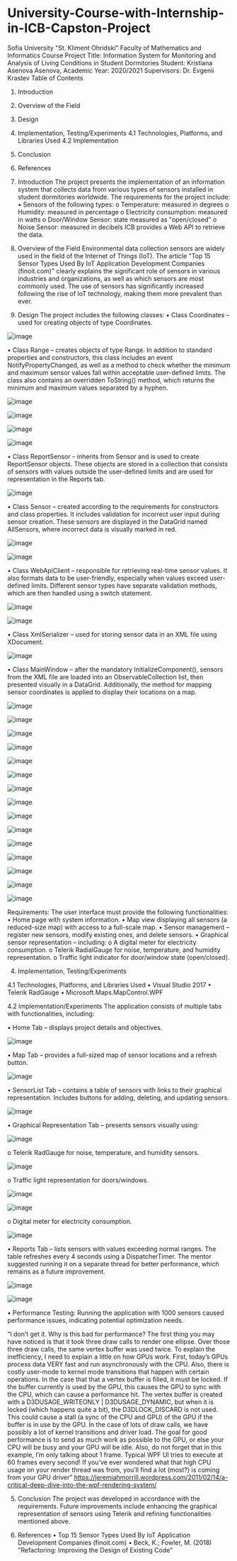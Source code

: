 # University-Course-with-Internship-in-ICB-Capston-Project

Sofia University "St. Kliment Ohridski" Faculty of Mathematics and Informatics Course Project Title: Information System for Monitoring and Analysis of Living Conditions in Student Dormitories
Student: Kristiana Asenova Asenova, 
Academic Year: 2020/2021 
Supervisors: Dr. Evgenii Krastev
Table of Contents
1.	Introduction 
2.	Overview of the Field 
3.	Design 
4.	Implementation, Testing/Experiments 
	 4.1 Technologies, Platforms, and Libraries Used 
	 4.2 Implementation 
7.	Conclusion 
8.	References 

  
1. Introduction
The project presents the implementation of an information system that collects data from various types of sensors installed in student dormitories worldwide. The requirements for the project include:
•	Sensors of the following types:
o	Temperature: measured in degrees
o	Humidity: measured in percentage
o	Electricity consumption: measured in watts
o	Door/Window Sensor: state measured as "open/closed"
o	Noise Sensor: measured in decibels
ICB provides a Web API to retrieve the data.


2. Overview of the Field
Environmental data collection sensors are widely used in the field of the Internet of Things (IoT). The article "Top 15 Sensor Types Used By IoT Application Development Companies (finoit.com)" clearly explains the significant role of sensors in various industries and organizations, as well as which sensors are most commonly used. The use of sensors has significantly increased following the rise of IoT technology, making them more prevalent than ever.


3. Design
The project includes the following classes:
•	Class Coordinates – used for creating objects of type Coordinates.

![image](https://github.com/user-attachments/assets/5149ff27-c2a7-4f69-8b94-bcb38300cf7f)

 
•	Class Range – creates objects of type Range. In addition to standard properties and constructors, this class includes an event NotifyPropertyChanged, as well as a method to check whether the minimum and maximum sensor values fall within acceptable user-defined limits. The class also contains an overridden ToString() method, which returns the minimum and maximum values separated by a hyphen.

 ![image](https://github.com/user-attachments/assets/c092b3ac-5d33-4270-88c8-f0935f02162e)

![image](https://github.com/user-attachments/assets/c5196ef8-f7d3-4966-bf10-275d2fddc210)

 ![image](https://github.com/user-attachments/assets/5cc080c3-bc73-499d-8ba1-9c8dd6d2d2bc)

![image](https://github.com/user-attachments/assets/a9f2d812-754d-4e4a-9543-26f9e8040709)

 
 
•	Class ReportSensor – inherits from Sensor and is used to create ReportSensor objects. These objects are stored in a collection that consists of sensors with values outside the user-defined limits and are used for representation in the Reports tab.

![image](https://github.com/user-attachments/assets/e2ed237a-4bd5-464d-a1ad-ca33f9968e58)

 
•	Class Sensor – created according to the requirements for constructors and class properties. It includes validation for incorrect user input during sensor creation. These sensors are displayed in the DataGrid named AllSensors, where incorrect data is visually marked in red.

![image](https://github.com/user-attachments/assets/05f9f6fc-76af-47f1-9c22-11fbf8bed786)

![image](https://github.com/user-attachments/assets/6449dece-2d14-41b8-9e91-22b7e046c421)
 
 
•	Class WebApiClient – responsible for retrieving real-time sensor values. It also formats data to be user-friendly, especially when values exceed user-defined limits. Different sensor types have separate validation methods, which are then handled using a switch statement.

![image](https://github.com/user-attachments/assets/daca454d-f9af-4382-a472-14d8e2fa3a6b)

 ![image](https://github.com/user-attachments/assets/d5008ec4-5227-4b72-ad52-ecf5497e721a)


•	Class XmlSerializer – used for storing sensor data in an XML file using XDocument.

![image](https://github.com/user-attachments/assets/3e415358-e6f3-4143-bca0-907da27eb723)

  
•	Class MainWindow – after the mandatory InitializeComponent(), sensors from the XML file are loaded into an ObservableCollection list, then presented visually in a DataGrid. Additionally, the method for mapping sensor coordinates is applied to display their locations on a map.
 
 
 ![image](https://github.com/user-attachments/assets/0979bfef-4da8-433f-8947-e62d6353b659)

![image](https://github.com/user-attachments/assets/a29f7d89-c2a1-416f-a010-65a300ae9c69)

![image](https://github.com/user-attachments/assets/965d8497-a95f-4509-9a85-f195ced124d8)

![image](https://github.com/user-attachments/assets/d977cb11-4adf-44a0-8d0d-19c2f1ef42b3)

![image](https://github.com/user-attachments/assets/84852c82-98f9-47e8-8246-33e0d00d7b55)

![image](https://github.com/user-attachments/assets/dd5c3e89-c779-44ba-bd32-619af9be8247)

![image](https://github.com/user-attachments/assets/8422821a-8190-4e0b-aaca-8c31f5335f52)

![image](https://github.com/user-attachments/assets/0389a728-dd6a-47da-acaa-bae1010d6c6f)

![image](https://github.com/user-attachments/assets/ac466d9d-8310-4482-82a5-1cae720ba797)

![image](https://github.com/user-attachments/assets/650d210f-f819-40e8-b96e-e18ead2cd07f)

 ![image](https://github.com/user-attachments/assets/d31823c7-4f4a-4e53-96ab-f945cdaf1234)

 ![image](https://github.com/user-attachments/assets/5a7370f4-ea90-4846-a724-a8e8cffed386)

 ![image](https://github.com/user-attachments/assets/e1c57027-8917-4bd3-835e-eb8beda12f68)

![image](https://github.com/user-attachments/assets/de80bc70-ab95-45f9-892c-b5adf9c50b32)

![image](https://github.com/user-attachments/assets/3096a5d7-78c3-483a-a289-d6cbd30678ec)


Requirements:
The user interface must provide the following functionalities:
•	Home page with system information.
•	Map view displaying all sensors (a reduced-size map) with access to a full-scale map.
•	Sensor management – register new sensors, modify existing ones, and delete sensors.
•	Graphical sensor representation – including:
o	A digital meter for electricity consumption.
o	Telerik RadialGauge for noise, temperature, and humidity representation.
o	Traffic light indicator for door/window state (open/closed).



4. Implementation, Testing/Experiments
   
4.1 Technologies, Platforms, and Libraries Used
•	Visual Studio 2017
•	Telerik RadGauge
•	Microsoft.Maps.MapControl.WPF


4.2 Implementation/Experiments
The application consists of multiple tabs with functionalities, including:

•	Home Tab – displays project details and objectives.

![image](https://github.com/user-attachments/assets/08dd94c1-af3c-4516-bcb7-d51b2514f1db)
 
•	Map Tab – provides a full-sized map of sensor locations and a refresh button.

![image](https://github.com/user-attachments/assets/3b7b7f8b-06e5-44a6-b538-2bbb14d273bc)
 
•	SensorList Tab – contains a table of sensors with links to their graphical representation. Includes buttons for adding, deleting, and updating sensors.

 ![image](https://github.com/user-attachments/assets/75c59c1e-a688-41ce-9de9-6d42ee835dc4)

•	Graphical Representation Tab – presents sensors visually using:

![image](https://github.com/user-attachments/assets/6c2a9d2a-4509-4522-9cbd-03f7ceeaa3be)
 
o	Telerik RadGauge for noise, temperature, and humidity sensors.

![image](https://github.com/user-attachments/assets/e206b459-4f98-40c3-842c-2da8537893c9)

o	Traffic light representation for doors/windows.
                
![image](https://github.com/user-attachments/assets/67a41432-10aa-470a-9716-3063d61556d1)

![image](https://github.com/user-attachments/assets/9d8c374a-aca3-4d98-9351-15cf966eebda)

o	Digital meter for electricity consumption.

![image](https://github.com/user-attachments/assets/56f51dd4-a218-4c29-8a66-3ff7af607855)

•	Reports Tab – lists sensors with values exceeding normal ranges. The table refreshes every 4 seconds using a DispatcherTimer. The mentor suggested running it on a separate thread for better performance, which remains as a future improvement.

 ![image](https://github.com/user-attachments/assets/e2fd0a71-1964-417f-94da-4e804cf609ff)

 ![image](https://github.com/user-attachments/assets/038871c1-cdab-41c8-b61b-8d72c449f640)
 
•	Performance Testing: Running the application with 1000 sensors caused performance issues, indicating potential optimization needs.

“I don’t get it.  Why is this bad for performance?
The first thing you may have noticed is that it took three draw calls to render one ellipse.  Over those three draw calls, the same vertex buffer was used twice.  To explain the inefficiency, I need to explain a little on how GPUs work.  First, today’s GPUs process data VERY fast and run asynchronously with the CPU.  Also, there is costly user-mode to kernel mode transitions that happen with certain operations.  In the case that that a vertex buffer is filled, it must be locked.  If the buffer currently is used by the GPU, this causes the GPU to sync with the CPU, which can cause a performance hit.  The vertex buffer is created with a D3DUSAGE_WRITEONLY | D3DUSAGE_DYNAMIC, but when it is locked (which happens quite a bit), the D3DLOCK_DISCARD is not used.  This could cause a stall (a sync of the CPU and GPU) of the GPU if the buffer is in use by the GPU.  In the case of lots of draw calls, we have possibly a lot of kernel transitions and driver load.  The goal for good performance is to send as much work as possible to the GPU, or else your CPU will be busy and your GPU will be idle.  Also, do not forget that in this example, I’m only talking about 1 frame.  Typical WPF UI tries to execute at 60 frames every second!  If you’ve ever wondered what that high CPU usage on your render thread was from, you’ll find a lot (most?) is coming from your GPU driver”
https://jeremiahmorrill.wordpress.com/2011/02/14/a-critical-deep-dive-into-the-wpf-rendering-system/


5. Conclusion
The project was developed in accordance with the requirements. Future improvements include enhancing the graphical representation of sensors using Telerik and refining functionalities mentioned above.


6. References
•	Top 15 Sensor Types Used By IoT Application Development Companies (finoit.com)
•	Beck, K.; Fowler, M. (2018) "Refactoring: Improving the Design of Existing Code"

